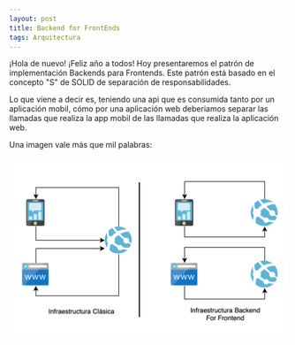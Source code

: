 ```yaml
---
layout: post
title: Backend for FrontEnds
tags: Arquitectura
---
```


¡Hola de nuevo! ¡Feliz año a todos! Hoy presentaremos el patrón de implementación Backends para Frontends. Este patrón está basado en el concepto "S" de SOLID de separación de responsabilidades.

Lo que viene a decir es, teniendo una api que es consumida tanto por un aplicación mobil, cómo por una aplicación web deberiamos separar las llamadas que realiza la app mobil de las llamadas que realiza la aplicación web.

Una imagen vale más que mil palabras:

![Backend for Frontend](/img/cloudpatterns/backforfront.png "Backend for Frontend")
